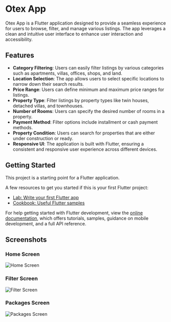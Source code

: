 # Otex App

Otex App is a Flutter application designed to provide a seamless experience for users to browse, filter, and manage various listings. The app leverages a clean and intuitive user interface to enhance user interaction and accessibility.

## Features

- **Category Filtering**: Users can easily filter listings by various categories such as apartments, villas, offices, shops, and land.
- **Location Selection**: The app allows users to select specific locations to narrow down their search results.
- **Price Range**: Users can define minimum and maximum price ranges for listings.
- **Property Type**: Filter listings by property types like twin houses, detached villas, and townhouses.
- **Number of Rooms**: Users can specify the desired number of rooms in a property.
- **Payment Method**: Filter options include installment or cash payment methods.
- **Property Condition**: Users can search for properties that are either under construction or ready.
- **Responsive UI**: The application is built with Flutter, ensuring a consistent and responsive user experience across different devices.

## Getting Started

This project is a starting point for a Flutter application.

A few resources to get you started if this is your first Flutter project:

- [Lab: Write your first Flutter app](https://docs.flutter.dev/get-started/codelab)
- [Cookbook: Useful Flutter samples](https://docs.flutter.dev/cookbook)

For help getting started with Flutter development, view the
[online documentation](https://docs.flutter.dev/), which offers tutorials,
samples, guidance on mobile development, and a full API reference.

## Screenshots

### Home Screen
![Home Screen](screenshots/Screenshot_1761522842.png)

### Filter Screen
![Filter Screen](screenshots/Screenshot_1761522852.png)

### Packages Screen
![Packages Screen](screenshots/Screenshot_1761522864.png)
